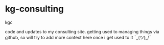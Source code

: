 # kg-consulting
kgc

code and updates to my consulting site. getting used to managing things via github, so will try to add more context here once i get used to it ¯\_(ツ)_/¯
